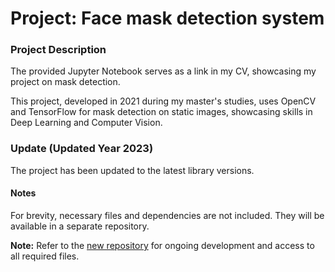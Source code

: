 # Project: Face mask detection system

### Project Description

The provided Jupyter Notebook serves as a link in my CV, showcasing my project on mask detection.

This project, developed in 2021 during my master's studies, uses OpenCV and TensorFlow for mask detection on static images, showcasing skills in Deep Learning and Computer Vision.

### Update (Updated Year 2023)

The project has been updated to the latest library versions. 

#### Notes

For brevity, necessary files and dependencies are not included. They will be available in a separate repository.

**Note:** Refer to the [new repository](https://github.com/Nataliaemm/In_progress) for ongoing development and access to all required files.
